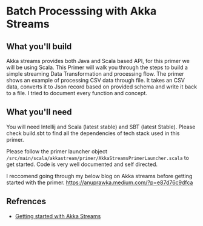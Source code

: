 # Batch Processsing with Akka Streams

## What you'll build
Akka streams provides both Java and Scala based API, for this primer we will be using Scala. This Primer
will walk you through the steps to build a simple streaming Data Transformation and processing flow. The primer shows an example
of processing CSV data through file.
It takes an CSV data, converts it to Json record based on provided schema and write it back to a file. I tried
to document every function and concept.

## What you'll need
You will need Intellij and Scala (latest stable) and SBT (latest Stable). Please check build.sbt to find all the dependencies of tech stack used in this primer.

Please follow the primer launcher object `/src/main/scala/akkastream/primer/AkkaStreamsPrimerLauncher.scala` to get started. Code is very well documented and self directed. 

I reccomend going through my below blog on Akka streams before getting started with the primer.
https://anuprawka.medium.com/?p=e87d76c9dfca


## Refrences
* [Getting started with Akka Streams](https://stackoverflow.com/questions/35120082/how-to-get-started-with-akka-streams)
